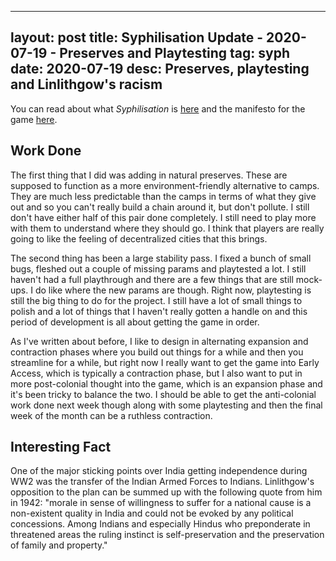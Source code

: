 
---
layout: post
title: Syphilisation Update - 2020-07-19 - Preserves and Playtesting
tag: syph
date: 2020-07-19
desc: Preserves, playtesting and Linlithgow's racism
---


You can read about what *Syphilisation* is [here](/blog/syph/announce) and the manifesto for the game [here](/blog/syph/newManifesto).

## Work Done

The first thing that I did was adding in natural preserves. These are supposed to function as a more environment-friendly alternative to camps. They are much less predictable than the camps in terms of what they give out and so you can't really build a chain around it, but don't pollute. I still don't have either half of this pair done completely. I still need to play more with them to understand where they should go. I think that players are really going to like the feeling of decentralized cities that this brings.


The second thing has been a large stability pass. I fixed a bunch of small bugs, fleshed out a couple of missing params and playtested a lot. I still haven't had a full playthrough and there are a few things that are still mock-ups. I do like where the new params are though. Right now, playtesting is still the big thing to do for the project. I still have a lot of small things to polish and a lot of things that I haven't really gotten a handle on and this period of development is all about getting the game in order.


As I've written about before, I like to design in alternating expansion and contraction phases where you build out things for a while and then you streamline for a while, but right now I really want to get the game into Early Access, which is typically a contraction phase, but I also want to put in more post-colonial thought into the game, which is an expansion phase and it's been tricky to balance the two. I should be able to get the anti-colonial work done next week though along with some playtesting and then the final week of the month can be a ruthless contraction.

## Interesting Fact

One of the major sticking points over India getting independence during WW2 was the transfer of the Indian Armed Forces to Indians. Linlithgow's opposition to the plan can be summed up with the following quote from him in 1942: "morale in sense of willingness to suffer for a national cause is a non-existent quality in India and could not be evoked by any political concessions. Among Indians and especially Hindus who preponderate in threatened areas the ruling instinct is self-preservation and the preservation of family and property."

